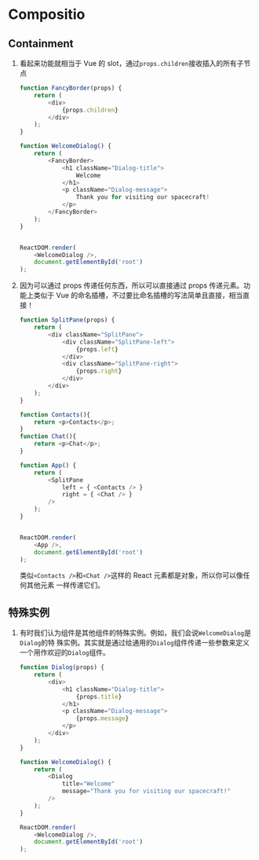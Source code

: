 # Compositio

## Containment
1. 看起来功能就相当于 Vue 的 slot，通过`props.children`接收插入的所有子节点
    ```js
    function FancyBorder(props) {
        return (
            <div>
                {props.children}
            </div>
        );
    }

    function WelcomeDialog() {
        return (
            <FancyBorder>
                <h1 className="Dialog-title">
                    Welcome
                </h1>
                <p className="Dialog-message">
                    Thank you for visiting our spacecraft!
                </p>
            </FancyBorder>
        );
    }


    ReactDOM.render(
        <WelcomeDialog />,
        document.getElementById('root')
    );
    ```
2. 因为可以通过 props 传递任何东西，所以可以直接通过 props 传递元素。功能上类似于 Vue
的命名插槽，不过要比命名插槽的写法简单且直接，相当直接！
    ```js
    function SplitPane(props) {
        return (
            <div className="SplitPane">
                <div className="SplitPane-left">
                    {props.left}
                </div>
                <div className="SplitPane-right">
                    {props.right}
                </div>
            </div>
        );
    }

    function Contacts(){
        return <p>Contacts</p>;
    }
    function Chat(){
        return <p>Chat</p>;
    }

    function App() {
        return (
            <SplitPane
                left = { <Contacts /> }
                right = { <Chat /> }
            />
        );
    }


    ReactDOM.render(
        <App />,
        document.getElementById('root')
    );
    ```
    类似`<Contacts />`和`<Chat />`这样的 React 元素都是对象，所以你可以像任何其他元素
    一样传递它们。


## 特殊实例
1. 有时我们认为组件是其他组件的特殊实例。例如，我们会说`WelcomeDialog`是`Dialog`的特
殊实例。其实就是通过给通用的`Dialog`组件传递一些参数来定义一个用作欢迎的`Dialog`组件。
    ```js
    function Dialog(props) {
        return (
            <div>
                <h1 className="Dialog-title">
                    {props.title}
                </h1>
                <p className="Dialog-message">
                    {props.message}
                </p>
            </div>
        );
    }

    function WelcomeDialog() {
        return (
            <Dialog
                title="Welcome"
                message="Thank you for visiting our spacecraft!"
            />
        );
    }

    ReactDOM.render(
        <WelcomeDialog />,
        document.getElementById('root')
    );
    ```
